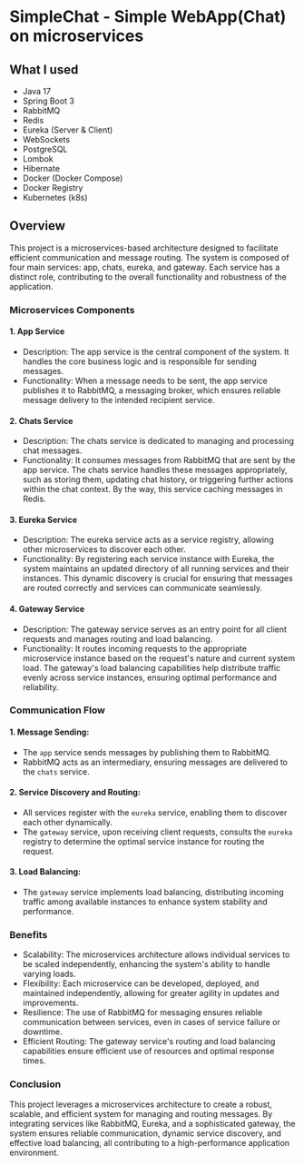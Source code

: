 # SimpleChat - Simple WebApp(Chat) on microservices

## What I used
* Java 17
* Spring Boot 3
* RabbitMQ
* Redis
* Eureka (Server & Client)
* WebSockets
* PostgreSQL
* Lombok
* Hibernate
* Docker (Docker Compose)
* Docker Registry
* Kubernetes (k8s)

## Overview
This project is a microservices-based architecture designed to facilitate efficient communication and message routing. The system is composed of four main services: app, chats, eureka, and gateway. Each service has a distinct role, contributing to the overall functionality and robustness of the application.

### Microservices Components

#### 1. App Service
* Description: The app service is the central component of the system. It handles the core business logic and is responsible for sending messages.
* Functionality: When a message needs to be sent, the app service publishes it to RabbitMQ, a messaging broker, which ensures reliable message delivery to the intended recipient service.

#### 2. Chats Service
* Description: The chats service is dedicated to managing and processing chat messages.
* Functionality: It consumes messages from RabbitMQ that are sent by the app service. The chats service handles these messages appropriately, such as storing them, updating chat history, or triggering further actions within the chat context. By the way, this service caching messages in Redis.

#### 3. Eureka Service
* Description: The eureka service acts as a service registry, allowing other microservices to discover each other.
* Functionality: By registering each service instance with Eureka, the system maintains an updated directory of all running services and their instances. This dynamic discovery is crucial for ensuring that messages are routed correctly and services can communicate seamlessly.

#### 4. Gateway Service
* Description: The gateway service serves as an entry point for all client requests and manages routing and load balancing.
* Functionality: It routes incoming requests to the appropriate microservice instance based on the request's nature and current system load. The gateway's load balancing capabilities help distribute traffic evenly across service instances, ensuring optimal performance and reliability.

### Communication Flow

#### 1. Message Sending:
* The `app` service sends messages by publishing them to RabbitMQ.
* RabbitMQ acts as an intermediary, ensuring messages are delivered to the `chats` service.

#### 2. Service Discovery and Routing:
* All services register with the `eureka` service, enabling them to discover each other dynamically.
* The `gateway` service, upon receiving client requests, consults the `eureka` registry to determine the optimal service instance for routing the request.

#### 3. Load Balancing:
* The `gateway` service implements load balancing, distributing incoming traffic among available instances to enhance system stability and performance.

### Benefits
* Scalability: The microservices architecture allows individual services to be scaled independently, enhancing the system's ability to handle varying loads.
* Flexibility: Each microservice can be developed, deployed, and maintained independently, allowing for greater agility in updates and improvements.
* Resilience: The use of RabbitMQ for messaging ensures reliable communication between services, even in cases of service failure or downtime.
* Efficient Routing: The gateway service's routing and load balancing capabilities ensure efficient use of resources and optimal response times.

### Conclusion
This project leverages a microservices architecture to create a robust, scalable, and efficient system for managing and routing messages. By integrating services like RabbitMQ, Eureka, and a sophisticated gateway, the system ensures reliable communication, dynamic service discovery, and effective load balancing, all contributing to a high-performance application environment.